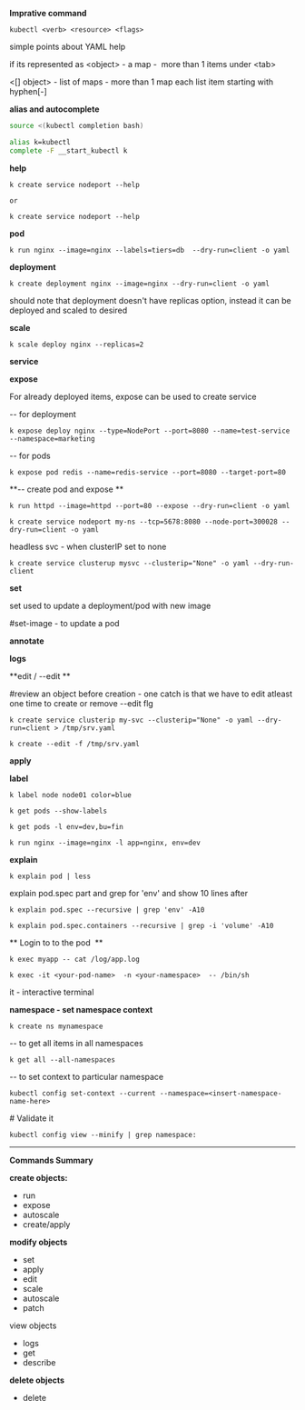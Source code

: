 **Imprative command**

`kubectl <verb> <resource> <flags>`

simple points about YAML help

if its represented as &lt;object&gt; - a map -  more than 1 items under &lt;tab&gt;

&lt;\[\] object&gt; - list of maps - more than 1 map each list item starting with hyphen\[-\]

**alias and autocomplete**

```bash
source <(kubectl completion bash)

alias k=kubectl
complete -F __start_kubectl k
```

**help**

`k create service nodeport --help `

`or `

`k create service nodeport --help`

**pod**

`k run nginx --image=nginx --labels=tiers=db  --dry-run=client -o yaml`

**deployment**

`k create deployment nginx --image=nginx --dry-run=client -o yaml`

should note that deployment doesn't have replicas option, instead it can be deployed and scaled to desired

**scale**

`k scale deploy nginx --replicas=2`

**service**

**expose**

For already deployed items, expose can be used to create service

\-\- for deployment

`k expose deploy nginx --type=NodePort --port=8080 --name=test-service --namespace=marketing`

\-\- for pods

`k expose pod redis --name=redis-service --port=8080 --target-port=80`

\*\*\-\- create pod and expose **

`k run httpd --image=httpd --port=80 --expose --dry-run=client -o yaml`

`k create service nodeport my-ns --tcp=5678:8080 --node-port=300028 --dry-run=client -o yaml`

headless svc - when clusterIP set to none

`k create service clusterup mysvc --clusterip="None" -o yaml --dry-run-client`

**set**

set used to update a deployment/pod with new image

#set-image - to update a pod

**annotate**

**logs**

\*\*edit / --edit \*\*

#review an object before creation - one catch is that we have to edit atleast one time to create or remove --edit flg

`k create service clusterip my-svc --clusterip="None" -o yaml --dry-run=client > /tmp/srv.yaml`

`k create --edit -f /tmp/srv.yaml`

**apply**

**label**

`k label node node01 color=blue`

`k get pods --show-labels`

`k get pods -l env=dev,bu=fin`

`k run nginx --image=nginx -l app=nginx, env=dev`

**explain**

`k explain pod | less`

explain pod.spec part and grep for 'env' and show 10 lines after

`k explain pod.spec --recursive | grep 'env' -A10`

`k explain pod.spec.containers --recursive | grep -i 'volume' -A10`

\*\* Login to to the pod  **

`k exec myapp -- cat /log/app.log`

`k exec -it <your-pod-name>  -n <your-namespace>  -- /bin/sh`

it - interactive terminal

**namespace - set namespace context**

`k create ns mynamespace`

\-\- to get all items in all namespaces

`k get all --all-namespaces`

\-\- to set context to particular namespace

`kubectl config set-context --current --namespace=<insert-namespace-name-here>`

\# Validate it

`kubectl config view --minify | grep namespace:`

* * *

**Commands Summary**

**create objects:**

- run
- expose
- autoscale
- create/apply

**modify objects**

- set
- apply
- edit
- scale
- autoscale
- patch

view objects

- logs
- get
- describe

**delete objects**

- delete